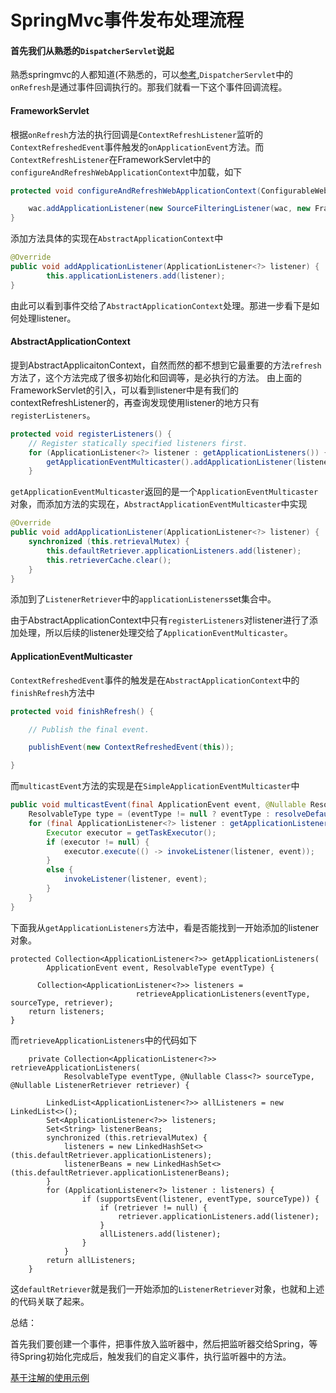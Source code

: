 # SpringMvc事件发布处理流程

#### 首先我们从熟悉的`DispatcherServlet`说起

熟悉springmvc的人都知道(不熟悉的，可以[参考](http://zwd.ccxst.cn/spring-mvc-book/chapter1.html),`DispatcherServlet`中的`onRefresh`是通过事件回调执行的。那我们就看一下这个事件回调流程。

#### FrameworkServlet

根据`onRefresh`方法的执行回调是`ContextRefreshListener`监听的`ContextRefreshedEvent`事件触发的`onApplicationEvent`方法。而`ContextRefreshListener`在FrameworkServlet中的`configureAndRefreshWebApplicationContext`中加载，如下

```java
protected void configureAndRefreshWebApplicationContext(ConfigurableWebApplicationContext wac) {

    wac.addApplicationListener(new SourceFilteringListener(wac, new FrameworkServlet.ContextRefreshListener()));
}
```

添加方法具体的实现在`AbstractApplicationContext`中

```java
@Override
public void addApplicationListener(ApplicationListener<?> listener) {
        this.applicationListeners.add(listener);
}
```

由此可以看到事件交给了`AbstractApplicationContext`处理。那进一步看下是如何处理listener。

#### AbstractApplicationContext

提到AbstractApplicaitonContext，自然而然的都不想到它最重要的方法`refresh`方法了，这个方法完成了很多初始化和回调等，是必执行的方法。
由上面的FrameworkServlet的引入，可以看到listener中是有我们的contextRefreshListener的，再查询发现使用listener的地方只有`registerListeners`。

```java
protected void registerListeners() {
    // Register statically specified listeners first.
    for (ApplicationListener<?> listener : getApplicationListeners()) {
        getApplicationEventMulticaster().addApplicationListener(listener);
    }
```

`getApplicationEventMulticaster`返回的是一个`ApplicationEventMulticaster`对象，而添加方法的实现在，`AbstractApplicationEventMulticaster`中实现

```java
@Override
public void addApplicationListener(ApplicationListener<?> listener) {
    synchronized (this.retrievalMutex) {
        this.defaultRetriever.applicationListeners.add(listener);
        this.retrieverCache.clear();
    }
}
```

添加到了`ListenerRetriever`中的`applicationListeners`set集合中。

由于AbstractApplicationContext中只有`registerListeners`对listener进行了添加处理，所以后续的listener处理交给了`ApplicationEventMulticaster`。

#### ApplicationEventMulticaster

`ContextRefreshedEvent`事件的触发是在`AbstractApplicationContext`中的`finishRefresh`方法中

```java
protected void finishRefresh() {

    // Publish the final event.

    publishEvent(new ContextRefreshedEvent(this));

}
```

而`multicastEvent`方法的实现是在`SimpleApplicationEventMulticaster`中

```java
public void multicastEvent(final ApplicationEvent event, @Nullable ResolvableType eventType) {
    ResolvableType type = (eventType != null ? eventType : resolveDefaultEventType(event));
    for (final ApplicationListener<?> listener : getApplicationListeners(event, type)) {
        Executor executor = getTaskExecutor();
        if (executor != null) {
            executor.execute(() -> invokeListener(listener, event));
        }
        else {
            invokeListener(listener, event);
        }
    }
}
```

下面我从`getApplicationListeners`方法中，看是否能找到一开始添加的listener对象。

```
protected Collection<ApplicationListener<?>> getApplicationListeners(
        ApplicationEvent event, ResolvableType eventType) {

      Collection<ApplicationListener<?>> listeners =
                            retrieveApplicationListeners(eventType, sourceType, retriever);
    return listeners;
}
```

而`retrieveApplicationListeners`中的代码如下

```
	private Collection<ApplicationListener<?>> retrieveApplicationListeners(
			ResolvableType eventType, @Nullable Class<?> sourceType, @Nullable ListenerRetriever retriever) {

		LinkedList<ApplicationListener<?>> allListeners = new LinkedList<>();
		Set<ApplicationListener<?>> listeners;
		Set<String> listenerBeans;
		synchronized (this.retrievalMutex) {
			listeners = new LinkedHashSet<>(this.defaultRetriever.applicationListeners);
			listenerBeans = new LinkedHashSet<>(this.defaultRetriever.applicationListenerBeans);
		}
        for (ApplicationListener<?> listener : listeners) {
                if (supportsEvent(listener, eventType, sourceType)) {
                    if (retriever != null) {
                        retriever.applicationListeners.add(listener);
                    }
                    allListeners.add(listener);
                }
            }
		return allListeners;
	}
```

这`defaultRetriever`就是我们一开始添加的`ListenerRetriever`对象，也就和上述的代码关联了起来。

总结：

首先我们要创建一个事件，把事件放入监听器中，然后把监听器交给Spring，等待Spring初始化完成后，触发我们的自定义事件，执行监听器中的方法。

[基于注解的使用示例](*https://github.com/DespairYoke/java-advance/blob/master/spring5/spring-event.md*)